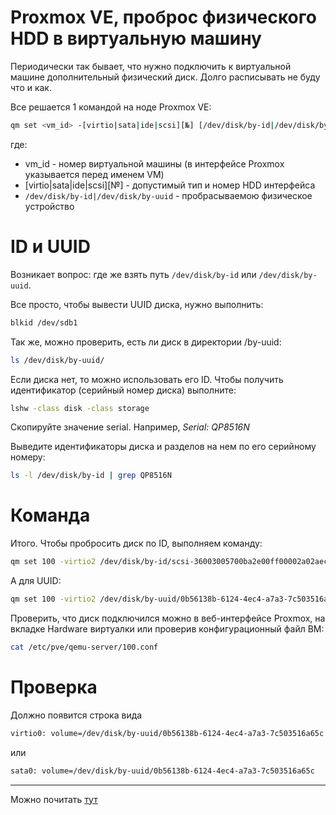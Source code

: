 # Proxmox VE, проброс физического HDD в виртуальную машину

Периодически так бывает, что нужно подключить к виртуальной машине дополнительный физический диск. Долго расписывать не буду что и как. 

Все решается 1 командой на ноде Proxmox VE:

```bash
qm set <vm_id> -[virtio|sata|ide|scsi][№] [/dev/disk/by-id|/dev/disk/by-uuid]
```

где:

* vm_id - номер виртуальной машины (в интерфейсе Proxmox указывается перед именем VM)
* \[virtio|sata|ide|scsi\]\[№\] - допустимый тип и номер HDD интерфейса
* `/dev/disk/by-id|/dev/disk/by-uuid` - пробрасываемою физическое устройство

# ID и UUID

Возникает вопрос: где же взять путь `/dev/disk/by-id` или `/dev/disk/by-uuid`.

Все просто, чтобы вывести UUID диска, нужно выполнить:

```bash
blkid /dev/sdb1
```

Так же, можно проверить, есть ли диск в директории /by-uuid:

```bash
ls /dev/disk/by-uuid/
```

Если диска нет, то можно использовать его ID. Чтобы получить идентификатор (серийный номер диска) выполните:

```bash
lshw -class disk -class storage
```

Скопируйте значение serial. Например, *Serial: QP8516N*

Выведите идентификаторы диска и разделов на нем по его серийному номеру:

```bash
ls -l /dev/disk/by-id | grep QP8516N
```

# Команда

Итого. Чтобы пробросить диск по ID, выполняем команду:

```bash
qm set 100 -virtio2 /dev/disk/by-id/scsi-36003005700ba2e00ff00002a02aec9e8
```

А для UUID:

```bash
qm set 100 -virtio2 /dev/disk/by-uuid/0b56138b-6124-4ec4-a7a3-7c503516a65c
```

Проверить, что диск подключился можно в веб-интерфейсе Proxmox, на вкладке Hardware виртуалки или проверив конфигурационный файл ВМ:

```bash
cat /etc/pve/qemu-server/100.conf
```

# Проверка

Должно появится строка вида

```bash
virtio0: volume=/dev/disk/by-uuid/0b56138b-6124-4ec4-a7a3-7c503516a65c
```

или

```bash
sata0: volume=/dev/disk/by-uuid/0b56138b-6124-4ec4-a7a3-7c503516a65c
```


---

Можно почитать [тут](https://pve.proxmox.com/wiki/Passthrough_Physical_Disk_to_Virtual_Machine_(VM)#Check_Configuration_File)